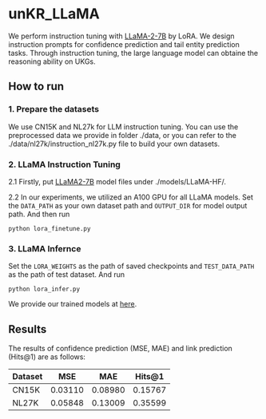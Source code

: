 # unKR_LLaMA
We perform instruction tuning with [LLaMA-2-7B](https://huggingface.co/meta-llama/Llama-2-7b) by LoRA. We design instruction prompts for confidence prediction and tail entity prediction tasks. Through instruction tuning, the large language model can obtaine the reasoning ability on UKGs.


## How to run

### 1. Prepare the datasets
We use CN15K and NL27k for LLM instruction tuning. You can use the preprocessed data we provide in folder ./data, or you can refer to the ./data/nl27k/instruction_nl27k.py file to build your own datasets.


### 2. LLaMA Instruction Tuning
2.1 Firstly, put [LLaMA2-7B](https://huggingface.co/meta-llama/Llama-2-7b-chat-hf) model files under ./models/LLaMA-HF/.

2.2 In our experiments, we utilized an A100 GPU for all LLaMA models. Set the `DATA_PATH` as your own dataset path and `OUTPUT_DIR` for model output path. And then run 

```
python lora_finetune.py
```


### 3. LLaMA Infernce
Set the `LORA_WEIGHTS` as the path of saved checkpoints and `TEST_DATA_PATH` as the path of test dataset. And run 
```
python lora_infer.py
```
We provide our trained models at [here](https://drive.google.com/drive/folders/1_vitwjZt0A5QZRwQr02X3bNm6HO6Snp5?usp=drive_link).



## Results
The results of confidence prediction (MSE, MAE) and link prediction (Hits@1) are as follows:

|Dataset        | MSE   |MAE    | Hits@1       |
|-----------|-----------|-----------|-----------|
| CN15K | 0.03110 | 0.08980 | 0.15767 |
| NL27K | 0.05848 | 0.13009 | 0.35599 |
